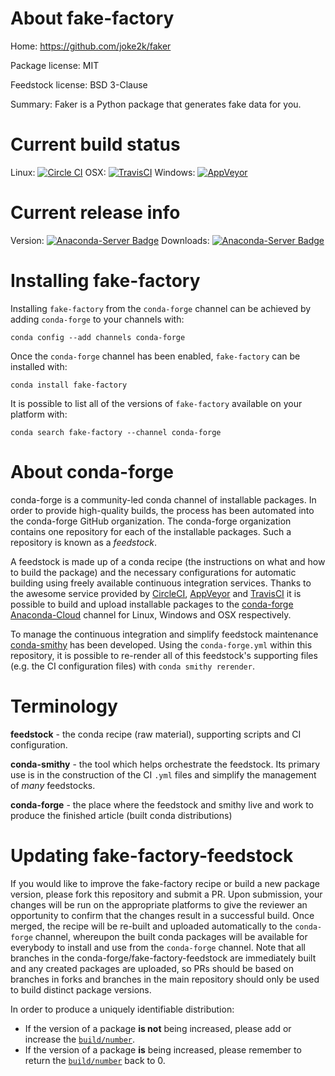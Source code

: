 About fake-factory
==================

Home: https://github.com/joke2k/faker

Package license: MIT

Feedstock license: BSD 3-Clause

Summary: Faker is a Python package that generates fake data for you.



Current build status
====================

Linux: [![Circle CI](https://circleci.com/gh/conda-forge/tmpibbao6j6-feedstock.svg?style=shield)](https://circleci.com/gh/conda-forge/tmpibbao6j6-feedstock)
OSX: [![TravisCI](https://travis-ci.org/conda-forge/tmpibbao6j6-feedstock.svg?branch=master)](https://travis-ci.org/conda-forge/tmpibbao6j6-feedstock)
Windows: [![AppVeyor](https://ci.appveyor.com/api/projects/status/github/conda-forge/tmpibbao6j6-feedstock?svg=True)](https://ci.appveyor.com/project/conda-forge/tmpibbao6j6-feedstock/branch/master)

Current release info
====================
Version: [![Anaconda-Server Badge](https://anaconda.org/conda-forge/fake-factory/badges/version.svg)](https://anaconda.org/conda-forge/fake-factory)
Downloads: [![Anaconda-Server Badge](https://anaconda.org/conda-forge/fake-factory/badges/downloads.svg)](https://anaconda.org/conda-forge/fake-factory)

Installing fake-factory
=======================

Installing `fake-factory` from the `conda-forge` channel can be achieved by adding `conda-forge` to your channels with:

```
conda config --add channels conda-forge
```

Once the `conda-forge` channel has been enabled, `fake-factory` can be installed with:

```
conda install fake-factory
```

It is possible to list all of the versions of `fake-factory` available on your platform with:

```
conda search fake-factory --channel conda-forge
```


About conda-forge
=================

conda-forge is a community-led conda channel of installable packages.
In order to provide high-quality builds, the process has been automated into the
conda-forge GitHub organization. The conda-forge organization contains one repository
for each of the installable packages. Such a repository is known as a *feedstock*.

A feedstock is made up of a conda recipe (the instructions on what and how to build
the package) and the necessary configurations for automatic building using freely
available continuous integration services. Thanks to the awesome service provided by
[CircleCI](https://circleci.com/), [AppVeyor](http://www.appveyor.com/)
and [TravisCI](https://travis-ci.org/) it is possible to build and upload installable
packages to the [conda-forge](https://anaconda.org/conda-forge)
[Anaconda-Cloud](http://docs.anaconda.org/) channel for Linux, Windows and OSX respectively.

To manage the continuous integration and simplify feedstock maintenance
[conda-smithy](http://github.com/conda-forge/conda-smithy) has been developed.
Using the ``conda-forge.yml`` within this repository, it is possible to re-render all of
this feedstock's supporting files (e.g. the CI configuration files) with ``conda smithy rerender``.


Terminology
===========

**feedstock** - the conda recipe (raw material), supporting scripts and CI configuration.

**conda-smithy** - the tool which helps orchestrate the feedstock.
                   Its primary use is in the construction of the CI ``.yml`` files
                   and simplify the management of *many* feedstocks.

**conda-forge** - the place where the feedstock and smithy live and work to
                  produce the finished article (built conda distributions)


Updating fake-factory-feedstock
===============================

If you would like to improve the fake-factory recipe or build a new
package version, please fork this repository and submit a PR. Upon submission,
your changes will be run on the appropriate platforms to give the reviewer an
opportunity to confirm that the changes result in a successful build. Once
merged, the recipe will be re-built and uploaded automatically to the
`conda-forge` channel, whereupon the built conda packages will be available for
everybody to install and use from the `conda-forge` channel.
Note that all branches in the conda-forge/fake-factory-feedstock are
immediately built and any created packages are uploaded, so PRs should be based
on branches in forks and branches in the main repository should only be used to
build distinct package versions.

In order to produce a uniquely identifiable distribution:
 * If the version of a package **is not** being increased, please add or increase
   the [``build/number``](http://conda.pydata.org/docs/building/meta-yaml.html#build-number-and-string).
 * If the version of a package **is** being increased, please remember to return
   the [``build/number``](http://conda.pydata.org/docs/building/meta-yaml.html#build-number-and-string)
   back to 0.

